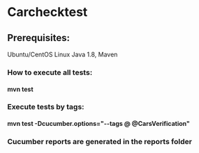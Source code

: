# Carchecktest
## Prerequisites:
Ubuntu/CentOS Linux
Java 1.8,
Maven

### How to execute all tests:
#### mvn test

### Execute tests by tags:
#### mvn test -Dcucumber.options="--tags @  @CarsVerification"

### Cucumber reports are generated in the reports folder
